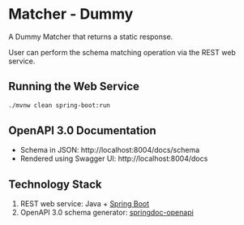 # Matcher - Dummy

A Dummy Matcher that returns a static response.

User can perform the schema matching operation via the REST web service.

## Running the Web Service
```bash
./mvnw clean spring-boot:run
```

## OpenAPI 3.0 Documentation
- Schema in JSON: http://localhost:8004/docs/schema
- Rendered using Swagger UI: http://localhost:8004/docs

## Technology Stack
1. REST web service: Java + [Spring Boot](https://spring.io/projects/spring-boot)
2. OpenAPI 3.0 schema generator: [springdoc-openapi](https://springdoc.org/)
